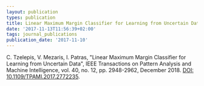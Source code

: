 ```yaml
---
layout: publication
types: publication
title: Linear Maximum Margin Classifier for Learning from Uncertain Data
date: '2017-11-13T11:56:39+02:00'
tags: journal_publications
publication_date: '2017-11-10'
---
```

<p>C. Tzelepis, V. Mezaris, I. Patras, "Linear Maximum Margin Classifier for Learning from Uncertain Data", IEEE Transactions on Pattern Analysis and Machine Intelligence, vol. 40, no. 12, pp. 2948-2962, December 2018. <a href="https://doi.org/10.1109/TPAMI.2017.2772235">DOI: 10.1109/TPAMI.2017.2772235</a>.</p>
